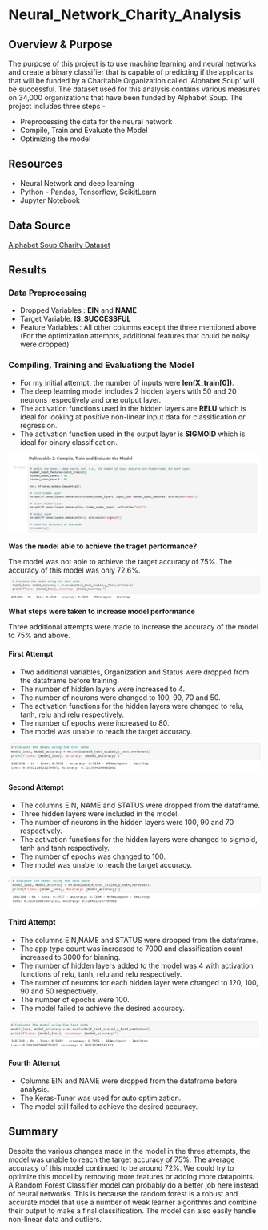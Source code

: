 # Neural_Network_Charity_Analysis

## Overview & Purpose

The purpose of this project is to use machine learning and neural networks and create a binary classifier that is capable of predicting if the applicants that will be funded by a Charitable Organization called 'Alphabet Soup' will be successful. The dataset used for this analysis contains various measures on 34,000 organizations that have been funded by Alphabet Soup. The project includes three steps -

- Preprocessing the data for the neural network
- Compile, Train and Evaluate the Model
- Optimizing the model

## Resources
- Neural Network and deep learning
- Python - Pandas, Tensorflow, ScikitLearn
- Jupyter Notebook

## Data Source
[Alphabet Soup Charity Dataset](https://2u-data-curriculum-team.s3.amazonaws.com/dataviz-online/module_19/charity_data.csv)

## Results

### Data Preprocessing

- Dropped Variables : **EIN** and **NAME**
- Target Variable: **IS_SUCCESSFUL**
- Feature Variables : All other columns except the three mentioned above (For the optimization attempts, additional features that could be noisy were dropped)

### Compiling, Training and Evaluationg the Model

- For my initial attempt, the number of inputs were **len(X_train[0])**.
- The deep learning model includes 2 hidden layers with 50 and 20 neurons respectively and one output layer.
- The activation functions used in the hidden layers are **RELU** which is ideal for looking at positive non-linear input data for classification or regression.
- The activation function used in the output layer is **SIGMOID** which is ideal for binary classification.

![](Images/initial_model_train.png)

**Was the model able to achieve the traget performance?**

The model was not able to achieve the target accuracy of 75%. The accuracy of this model was only 72.6%.
![](Images/initial_model_accuracy.png)

**What steps were taken to increase model performance**

Three additional attempts were made to increase the accuracy of the model to 75% and above.

#### First Attempt

- Two additional variables, Organization and Status were dropped from the dataframe before training.
- The number of hidden layers were increased to 4.
- The number of neurons were changed to 100, 90, 70 and 50.
- The activation functions for the hidden layers were changed to relu, tanh, relu and relu respectively.
- The number of epochs were increased to 80.
- The model was unable to reach the target accuracy.

![](Images/attempt_1_accuracy.png)

#### Second Attempt
- The columns EIN, NAME and STATUS were dropped from the dataframe.
- Three hidden layers were included in the model.
- The number of neurons in the hidden layers were 100, 90 and 70 respectively.
- The activation functions for the hidden layers were changed to sigmoid, tanh and tanh respectively.
- The number of epochs was changed to 100.
- The model was unable to reach the target accuracy.

![](Images/attempt_2_accuracy.png)

#### Third Attempt
- The columns EIN,NAME and STATUS were dropped from the dataframe.
- The app type count was increased to 7000 and classification count increased to 3000 for binning.
- The number of hidden layers added to the model was 4 with activation functions of relu, tanh, relu and relu respectively.
- The number of neurons for each hidden layer were changed to 120, 100, 90 and 50 respectively.
- The number of epochs were 100.
- The model failed to achieve the desired accuracy.

![](Images/attempt_3_accuracy.png)

#### Fourth Attempt
- Columns EIN and NAME were dropped from the dataframe before analysis.
- The Keras-Tuner was used for auto optimization.
- The model still failed to achieve the desired accuracy.



## Summary

Despite the various changes made in the model in the three attempts, the model was unable to reach the target accuracy of 75%. The average accuracy of this model continued to be around 72%. We could try to optimize this model by removing more features or adding more datapoints. A Random Forest Classifier model can probably do a better job here instead of neural networks. This is because the random forest is a robust and accurate model that use a number of weak learner algorithms and combine their output to make a final classification. The model can also easily handle non-linear data and outliers.







